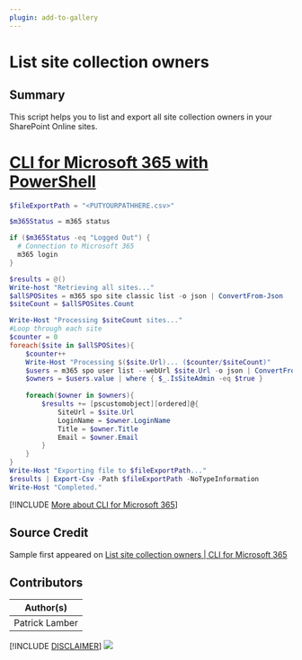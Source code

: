 ```yaml
---
plugin: add-to-gallery
---
```


# List site collection owners

## Summary

This script helps you to list and export all site collection owners in your SharePoint Online sites.
 
# [CLI for Microsoft 365 with PowerShell](#tab/cli-m365-ps)
```powershell
$fileExportPath = "<PUTYOURPATHHERE.csv>"

$m365Status = m365 status

if ($m365Status -eq "Logged Out") {
  # Connection to Microsoft 365
  m365 login
}

$results = @()
Write-host "Retrieving all sites..."
$allSPOSites = m365 spo site classic list -o json | ConvertFrom-Json
$siteCount = $allSPOSites.Count

Write-Host "Processing $siteCount sites..."
#Loop through each site
$counter = 0
foreach($site in $allSPOSites){
    $counter++
    Write-Host "Processing $($site.Url)... ($counter/$siteCount)"
    $users = m365 spo user list --webUrl $site.Url -o json | ConvertFrom-Json
    $owners = $users.value | where { $_.IsSiteAdmin -eq $true } 
    
    foreach($owner in $owners){
        $results += [pscustomobject][ordered]@{
            SiteUrl = $site.Url
            LoginName = $owner.LoginName
            Title = $owner.Title
            Email = $owner.Email
        }
    }
}
Write-Host "Exporting file to $fileExportPath..."
$results | Export-Csv -Path $fileExportPath -NoTypeInformation
Write-Host "Completed."
```
[!INCLUDE [More about CLI for Microsoft 365](../../docfx/includes/MORE-CLIM365.md)]


## Source Credit

Sample first appeared on [List site collection owners | CLI for Microsoft 365](https://pnp.github.io/cli-microsoft365/sample-scripts/spo/list-site-collection-owners/)

## Contributors

| Author(s) |
|-----------|
| Patrick Lamber |


[!INCLUDE [DISCLAIMER](../../docfx/includes/DISCLAIMER.md)]
<img src="https://pnptelemetry.azurewebsites.net/script-samples/scripts/spo-list-site-collection-owners" aria-hidden="true" />
